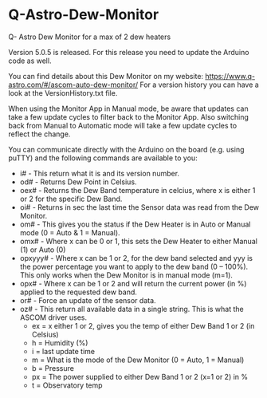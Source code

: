 # Q-Astro-Dew-Monitor
Q- Astro Dew Monitor for a max of 2 dew heaters

Version 5.0.5 is released. For this release you need to update the Arduino code as well.

You can find details about this Dew Monitor on my website: https://www.q-astro.com/#/ascom-auto-dew-monitor/
For a version history you can have a look at the VersionHistory.txt file.

When using the Monitor App in Manual mode, be aware that updates can take a few update cycles to filter back to the Monitor App.
Also switching back from Manual to Automatic mode will take a few update cycles to reflect the change.

You can communicate directly with the Arduino on the board (e.g. using puTTY) and the following commands are available to you:
* i#   - This return what it is and its version number.
* od#  - Returns Dew Point in Celsius.
* oex# - Returns the Dew Band temperature in celcius, where x is either 1 or 2 for the specific Dew Band.
* oi#  - Returns in sec the last time the Sensor data was read from the Dew Monitor.
* om# - This gives you the status if the Dew Heater is in Auto or Manual mode (0 = Auto & 1 = Manual).
* omx# - Where x can be 0 or 1, this sets the Dew Heater to either Manual (1) or Auto (0)
* opxyyy# - Where x can be 1 or 2, for the dew band selected and yyy is the power percentage you want to apply to the dew band (0 – 100%). This only works when the Dew Monitor is in manual mode (m=1).
* opx# - Where x can be 1 or 2 and will return the current power (in %) applied to the requested dew band.
* or#  - Force an update of the sensor data.
* oz# - This return all available data in a single string. This is what the ASCOM driver uses.
    - ex = x either 1 or 2, gives you the temp of either Dew Band 1 or 2 (in Celsius)
    - h = Humidity (%)
    - i = last update time
    - m = What is the mode of the Dew Monitor (0 = Auto, 1 = Manual)
    - b = Pressure
    - px = The power supplied to either Dew Band 1 or 2 (x=1 or 2) in %
    - t = Observatory temp

